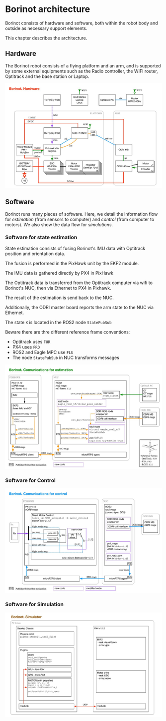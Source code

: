# Borinot architecture

Borinot consists of hardware and software, both within the robot body and outside as necessary support elements.

This chapter describes the architecture.

## Hardware

The Borinot robot consists of a flying platform and an arm, and is supported by some external equipments such as the Radio controller, the WIFI router, Optitrack and the base station or Laptop.

![Borinot Hardware](../media/Borinot.Hardware.png)

## Software

Borinot runs many pieces of software. Here, we detail the information flow for *estimation* (from sensors to computer) and *control* (from computer to motors). We also show the data flow for *simulations*.

### Software for state estimation

State estimation consists of fusing Borinot's IMU data with Optitrack position and orientation data.

The fusion is performed in the PixHawk unit by the EKF2 module.

The IMU data is gathered directly by PX4 in PixHawk

The Optitrack data is transferred from the Optitrack computer via wifi to Borinot's NUC, then via Ethernet to PX4 in Pixhawk.

The result of the estimation is send back to the NUC.

Additionally, the ODRI master board reports the arm state to the NUC via Ethernet.

The state `X` is located in the ROS2 node `StatePubSub`

Beware there are thre different reference frame conventions:
  - Optitrack uses `FUR`
  - PX4 uses `FRD`
  - ROS2 and Eagle MPC use `FLU`
  - The node `StatePubSub` in NUC transforms messages

![Borinot Estimation](../media/Borinot.Estimation.png)


### Software for Control

![Borinot Control](../media/Borinot.Control.png)

### Software for Simulation

![Borinot Simulation](../media/Borinot.Simulator.png)
